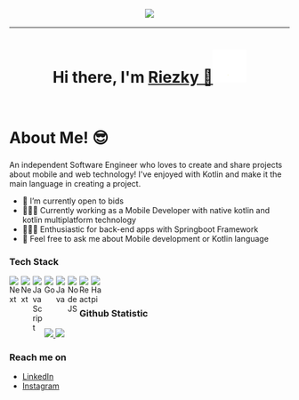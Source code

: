 <p align="center">
  <img src="https://miro.medium.com/max/2048/1*OohqW5DGh9CQS4hLY5FXzA.png" height="230"/>
</p>
<hr>
<h1 align="center">Hi there, I'm <a href="https://github.com/Aryagm">Riezky 👋<a><img src="https://github.com/Kathryn-Jie/Kathryn-Jie/blob/main/wave.gif" width="60px"/></h1>
<Br>
<h1>About Me! 😎</h1>

###

<!--
**IkkyKun10/IkkyKun10** is a ✨ _special_ ✨ repository because its `README.md` (this file) appears on your GitHub profile.

Here are some ideas to get you started:

- 🔭 I’m currently working on ...
- 🌱 I’m currently learning ...
- 👯 I’m looking to collaborate on ...
- 🤔 I’m looking for help with ...
- 💬 Ask me about ...
- 📫 How to reach me: ...
- 😄 Pronouns: ...
- ⚡ Fun fact: ...
-->

An independent Software Engineer who loves to create and share projects about mobile and web technology! I've enjoyed with Kotlin and make it the main language in creating a project.

- 🔭 I’m currently open to bids
- 🧑🏻‍💻 Currently working as a Mobile Developer with native kotlin and kotlin multiplatform technology
- 🧑🏻‍💻 Enthusiastic for back-end apps with Springboot Framework
- 💬 Feel free to ask me about Mobile development or Kotlin language

### Tech Stack
  <a href="https://kotlinlang.org/"><img align="left" alt="Next" title="Kotlin" width="21px" src="https://upload.wikimedia.org/wikipedia/commons/thumb/0/06/Kotlin_Icon.svg/512px-Kotlin_Icon.svg.png?20171012085709" /></a>
  <a href="https://www.python.org/"><img align="left" alt="Next" title="Kotlin" width="21px" src="https://upload.wikimedia.org/wikipedia/commons/thumb/c/c3/Python-logo-notext.svg/800px-Python-logo-notext.svg.png?20220821155029" /></a>
  <a href="#"><img align="left" alt="JavaScript" title="JavaScript" width="21px" src="https://upload.wikimedia.org/wikipedia/commons/9/99/Unofficial_JavaScript_logo_2.svg" /></a>
  <a href="https://go.dev/"><img align="left" alt="Go" title="Go" width="21px" src="https://go.dev/blog/go-brand/Go-Logo/SVG/Go-Logo_Aqua.svg" /></a>
  <a href="https://www.java.com/"><img align="left" alt="Java" title="Java" width="21px" src="https://user-images.githubusercontent.com/57354058/192750042-ac8cef17-a461-424f-9905-fdd5ca8edd15.png" /></a>
  <a href="https://nodejs.org/"><img align="left" alt="NodeJS" title="NodeJS" width="21px" src="https://logowik.com/content/uploads/images/nodejs.jpg" /></a>
  <a href="https://reactjs.org/"><img align="left" alt="React" title="React" width="21px" src="https://cdn.worldvectorlogo.com/logos/react-2.svg" /></a>
  <a href="https://hapi.dev/"><img align="left" alt="Hapi" title="Hapi (NodeJS HTTP Framework)" width="21px" src="https://avatars.githubusercontent.com/u/3774533?s=200&v=4" /></a>
  <br>
  <br>
  
### Github Statistic
<p align="left">
<a href="https://github.com/IkkyKun10">
  <img height="180em" src="https://github-readme-stats-eight-theta.vercel.app/api?username=IkkyKun10&show_icons=true&theme=algolia&include_all_commits=true&count_private=true"/>
  <img height="180em" src="https://github-readme-stats-eight-theta.vercel.app/api/top-langs/?username=IkkyKun10&layout=compact&langs_count=8&theme=algolia"/>
</a>
</p>

### Reach me on
- <a href="https://linkedin.com/in/riezki-maisyar/">LinkedIn</a>
- <a href="https://Instagram.com/riezkymr">Instagram</a>
